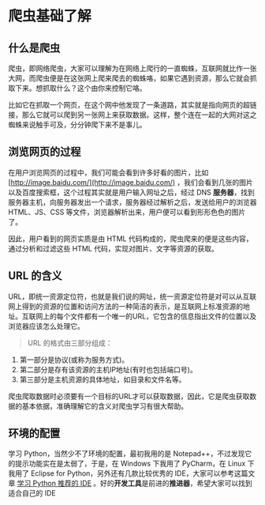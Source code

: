 # 爬虫基础了解  
  
## 什么是爬虫

爬虫，即网络爬虫，大家可以理解为在网络上爬行的一直蜘蛛，互联网就比作一张大网，而爬虫便是在这张网上爬来爬去的蜘蛛咯，如果它遇到资源，那么它就会抓取下来。想抓取什么？这个由你来控制它咯。

比如它在抓取一个网页，在这个网中他发现了一条道路，其实就是指向网页的超链接，那么它就可以爬到另一张网上来获取数据。这样，整个连在一起的大网对这之蜘蛛来说触手可及，分分钟爬下来不是事儿。

## 浏览网页的过程

在用户浏览网页的过程中，我们可能会看到许多好看的图片，比如 [http://image.baidu.com/](http://image.baidu.com/) ，我们会看到几张的图片以及百度搜索框，这个过程其实就是用户输入网址之后，经过 DNS **服务器**，找到服务器主机，向服务器发出一个请求，服务器经过解析之后，发送给用户的浏览器 HTML、JS、CSS 等文件，浏览器解析出来，用户便可以看到形形色色的图片了。

因此，用户看到的网页实质是由 HTML 代码构成的，爬虫爬来的便是这些内容，通过分析和过滤这些 HTML 代码，实现对图片、文字等资源的获取。

## URL 的含义

URL，即统一资源定位符，也就是我们说的网址，统一资源定位符是对可以从互联网上得到的资源的位置和访问方法的一种简洁的表示，是互联网上标准资源的地址。互联网上的每个文件都有一个唯一的URL，它包含的信息指出文件的位置以及浏览器应该怎么处理它。

>URL 的格式由三部分组成：  
1. 第一部分是协议(或称为服务方式)。  
2. 第二部分是存有该资源的主机IP地址(有时也包括端口号)。    
3. 第三部分是主机资源的具体地址，如目录和文件名等。  

爬虫爬取数据时必须要有一个目标的URL才可以获取数据，因此，它是爬虫获取数据的基本依据，准确理解它的含义对爬虫学习有很大帮助。

## 环境的配置

学习 Python，当然少不了环境的配置，最初我用的是 Notepad++，不过发现它的提示功能实在是太弱了，于是，在 Windows 下我用了 PyCharm，在 Linux 下我用了 Eclipse for Python，另外还有几款比较优秀的 IDE，大家可以参考这篇文章 [学习 Python 推荐的 IDE](http://www.oschina.net/news/57468/best-python-ide-for-developers) 。好的**开发工具**是前进的**推进器**，希望大家可以找到适合自己的 IDE